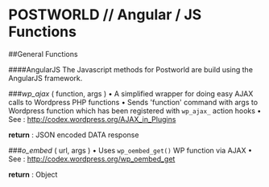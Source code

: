 POSTWORLD // Angular / JS Functions
=========


##General Functions


####AngularJS
The Javascript methods for Postworld are build using the AngularJS framework.


###*wp_ajax* ( function, args )
• A simplified wrapper for doing easy AJAX calls to Wordpress PHP functions
• Sends 'function' command with args to Wordpress function which has been registered with `wp_ajax_` action hooks
• See : http://codex.wordpress.org/AJAX_in_Plugins 

**return** : JSON encoded DATA response


###*o_embed* ( url, args )
• Uses `wp_oembed_get()` WP function via AJAX
• See : http://codex.wordpress.org/wp_oembed_get 

**return** : Object
